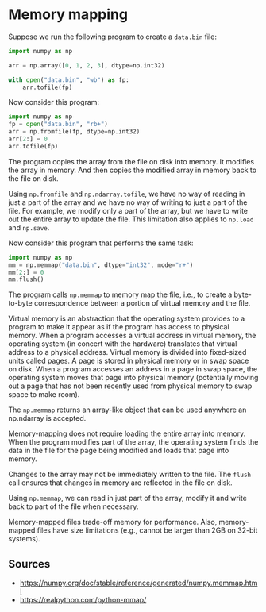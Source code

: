 # Memory mapping

Suppose we run the following program to create a `data.bin` file:

```python
import numpy as np

arr = np.array([0, 1, 2, 3], dtype=np.int32)

with open("data.bin", "wb") as fp:
    arr.tofile(fp)
```

Now consider this program:

```python
import numpy as np
fp = open("data.bin", "rb+")
arr = np.fromfile(fp, dtype=np.int32)
arr[2:] = 0
arr.tofile(fp)
```

The program copies the array from the file on disk into memory. It modifies the array in memory. And then copies the modified array in memory back to the file on disk.

Using `np.fromfile` and `np.ndarray.tofile`, we have no way of reading in just a part of the array and we have no way of writing to just a part of the file. For example, we modify only a part of the array, but we have to write out the entire array to update the file. This limitation also applies to `np.load` and `np.save`.

Now consider this program that performs the same task:

```python
import numpy as np
mm = np.memmap("data.bin", dtype="int32", mode="r+")
mm[2:] = 0
mm.flush()
```

The program calls `np.memmap` to memory map the file, i.e., to create a byte-to-byte correspondence between a portion of virtual memory and the file.

Virtual memory is an abstraction that the operating system provides to a program to make it appear as if the program has access to physical memory. When a program accesses a virtual address in virtual memory, the operating system (in concert with the hardware) translates that virtual address to a physical address. Virtual memory is divided into fixed-sized units called pages. A page is stored in physical memory or in swap space on disk. When a program accesses an address in a page in swap space, the operating system moves that page into physical memory (potentially moving out a page that has not been recently used from physical memory to swap space to make room).

The `np.memmap` returns an array-like object that can be used anywhere an np.ndarray is accepted.

Memory-mapping does not require loading the entire array into memory. When the program modifies part of the array, the operating system finds the data in the file for the page being modified and loads that page into memory.

Changes to the array may not be immediately written to the file. The `flush` call ensures that changes in memory are reflected in the file on disk.

Using `np.memmap`, we can read in just part of the array, modify it and write back to part of the file when necessary. 

Memory-mapped files trade-off memory for performance. Also, memory-mapped files have size limitations (e.g., cannot be larger than 2GB on 32-bit systems).

## Sources

* https://numpy.org/doc/stable/reference/generated/numpy.memmap.html
* https://realpython.com/python-mmap/